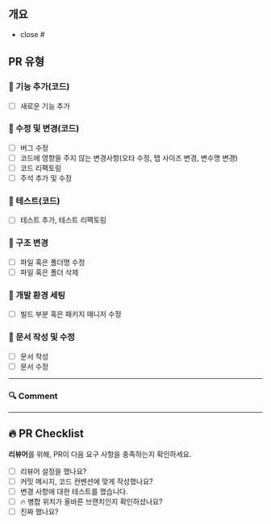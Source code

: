 ## 개요
<!---- 변경 사항 및 관련 이슈에 대해 간단하게 작성해주세요. 어떻게보다 무엇을 왜 수정했는지 설명해주세요. -->
<!--- 기능 추가 : 어떤 기능을 추가했는지 -->
<!--- 변경 사항 : 어떤 기능을 왜 수정했는지 -->

<!---- Resolves: #(Isuue Number) -->
- close #

## PR 유형

### 📌 기능 추가(코드)
- [ ] 새로운 기능 추가

### 📌 수정 및 변경(코드)
- [ ] 버그 수정
- [ ] 코드에 영향을 주지 않는 변경사항(오타 수정, 탭 사이즈 변경, 변수명 변경)
- [ ] 코드 리팩토링
- [ ] 주석 추가 및 수정

### 📌 테스트(코드)
- [ ] 테스트 추가, 테스트 리팩토링

### 📌 구조 변경
- [ ] 파일 혹은 폴더명 수정
- [ ] 파일 혹은 폴더 삭제

### 📌 개발 환경 세팅
- [ ] 빌드 부분 혹은 패키지 매니저 수정

### 📌 문서 작성 및 수정
- [ ] 문서 작성
- [ ] 문서 수정

---
### 🔍 Comment
<!-- 리뷰어가 이해하기 쉽도록 설명해야할 부분이 있으면 작성해주세요 -->


---

## 🔥 PR Checklist
**리뷰어**를 위해, PR이 다음 요구 사항을 충족하는지 확인하세요.
- [ ] 리뷰어 설정을 했나요?
- [ ] 커밋 메시지, 코드 컨벤션에 맞게 작성했나요?
- [ ] 변경 사항에 대한 테스트를 했습니다.
- [ ] 🔥 병합 위치가 올바른 브랜치인지 확인하셨나요?
- [ ] 진짜 했나요?
